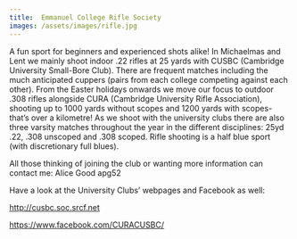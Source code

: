 ```yaml
---
title:  Emmanuel College Rifle Society
images: /assets/images/rifle.jpg
---
```



A fun sport for beginners and experienced shots alike! In Michaelmas and Lent we mainly shoot indoor .22 rifles at 25 yards with CUSBC (Cambridge University Small-Bore Club). There are frequent matches including the much anticipated cuppers (pairs from each college competing against each other). From the Easter holidays onwards we move our focus to outdoor .308 rifles alongside CURA (Cambridge University Rifle Association), shooting up to 1000 yards without scopes and 1200 yards with scopes- that’s over a kilometre! As we shoot with the university clubs there are also three varsity matches throughout the year in the different disciplines: 25yd .22, .308 unscoped and .308 scoped. Rifle shooting is a half blue sport (with discretionary full blues).

All those thinking of joining the club or wanting more information can contact me: Alice Good apg52

Have a look at the University Clubs’ webpages and Facebook as well:

http://cusbc.soc.srcf.net

https://www.facebook.com/CURACUSBC/